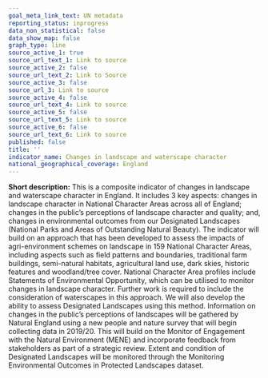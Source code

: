 ```yaml
---
goal_meta_link_text: UN metadata
reporting_status: inprogress
data_non_statistical: false
data_show_map: false
graph_type: line
source_active_1: true
source_url_text_1: Link to source
source_active_2: false
source_url_text_2: Link to Source
source_active_3: false
source_url_3: Link to source
source_active_4: false
source_url_text_4: Link to source
source_active_5: false
source_url_text_5: Link to source
source_active_6: false
source_url_text_6: Link to source
published: false
title: ''
indicator_name: Changes in landscape and waterscape character
national_geographical_coverage: England
---
```

**Short description:** This is a composite indicator of changes in landscape and waterscape character in England. It includes 3 key aspects: changes in landscape character in National Character Areas across all of England; changes in the public’s perceptions of landscape character and quality; and, changes in environmental outcomes from our Designated Landscapes (National Parks and Areas of Outstanding Natural Beauty). The indicator will build on an approach that has been developed to assess the impacts of agri-environment schemes on landscape in 159 National Character Areas, including aspects such as field patterns and boundaries, traditional farm buildings, semi-natural habitats, agricultural land use, dark skies, historic features and woodland/tree cover. National Character Area profiles include Statements of Environmental Opportunity, which can be utilised to monitor changes in landscape character. Further work is required to include the consideration of waterscapes in this approach. We will also develop the ability to assess Designated Landscapes using this method. Information on changes in the public’s perceptions of landscapes will be gathered by Natural England using a new people and nature survey that will begin collecting data in 2019/20. This will build on the Monitor of Engagement with the Natural Environment (MENE) and incorporate feedback from stakeholders as part of a strategic review. Extent and condition of Designated Landscapes will be monitored through the Monitoring Environmental Outcomes in Protected Landscapes dataset.